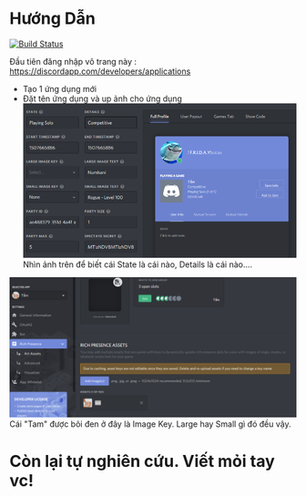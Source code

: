# Hướng Dẫn

[![Build Status](https://travis-ci.org/joemccann/dillinger.svg?branch=master)](https://travis-ci.org/joemccann/dillinger)

Đầu tiên đăng nhập vô trang này : https://discordapp.com/developers/applications

  - Tạo 1 ứng dụng mới
  - Đặt tên ứng dụng và up ảnh cho ứng dụng
![alt](https://raw.githubusercontent.com/ngucthanh117/discordRP/master/hd.PNG)
Nhìn ảnh trên để biết cái State là cái nào, Details là cái nào....

![alt](https://raw.githubusercontent.com/ngucthanh117/discordRP/master/2.PNG)
Cái "Tam" được bôi đen ở đây là Image Key. Large hay Small gì đó đều vậy.


# Còn lại tự nghiên cứu. Viết mỏi tay vc!

  






